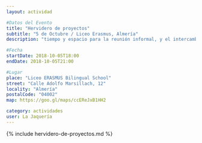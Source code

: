 ```yaml
---
layout: actividad

#Datos del Evento
title: "Hervidero de proyectos"
subtitle: "5 de Octubre / Liceo Erasmus, Almería"
description: "tiempo y espacio para la reunión informal, y el intercambio creativo"

#Fecha
startDate: 2018-10-05T18:00
endDate: 2018-10-05T21:00

#Lugar
place: "Liceo ERASMUS Bilingual School"
street: "Calle Adolfo Marsillach, 12"
locality: "Almería"
postalCode: "04002"
map: https://goo.gl/maps/ccEReJxB1HH2

category: actividades
user: La Jaquería
---
```


{% include hervidero-de-proyectos.md %}
